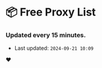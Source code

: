 # :package: Free Proxy List
### Updated every 15 minutes.

- Last updated: `2024-09-21 10:09`

:heart:
